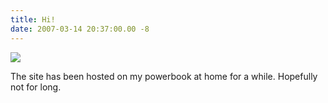```yaml
---
title: Hi!
date: 2007-03-14 20:37:00.00 -8
---
```

![](/images/awesome.gif)

The site has been hosted on my powerbook at home for a while. Hopefully not
for long.